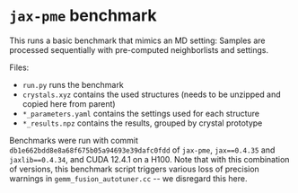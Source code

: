 # `jax-pme` benchmark

This runs a basic benchmark that mimics an MD setting: Samples are processed sequentially with pre-computed neighborlists and settings. 

Files:

- `run.py` runs the benchmark
- `crystals.xyz` contains the used structures (needs to be unzipped and copied here from parent)
- `*_parameters.yaml` contains the settings used for each structure
- `*_results.npz` contains the results, grouped by crystal prototype

Benchmarks were run with commit `db1e662bdd8e8a68f675b05a94693e39dafc0fdd` of `jax-pme`, `jax==0.4.35` and `jaxlib==0.4.34`, and CUDA 12.4.1 on a H100. Note that with this combination of versions, this benchmark script triggers various loss of precision warnings in `gemm_fusion_autotuner.cc` -- we disregard this here.
